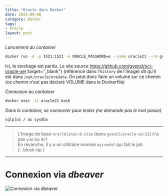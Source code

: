 ```yaml
---
title: "Oracle dans Docker"
date: 2023-09-08
category: Docker
tags:
- Oracle
layout: post
---
```


*Lancement du container*
```sh
docker run -d -p 1521:1521 -e ORACLE_PASSWORD=a --name oracle21 --rm gvenzl/oracle-xe:21
```
Ici, le stockage est perdu. Le site source <https://github.com/gvenzl/oci-oracle-xe>{:target="_blank"} (référencé dans l'`history` de l'image) dit qu'il est dans `/opt/oracle/oradata`. On peut donc faire un volume sur ce chemin (ce chemin n'est pas déclaré VOLUME dans le Dockerfile)

*Connexion au container*
```sh
docker exec -it oracle21 bash
```

*Dans le container, se connecter pour tester (ne demande pas le mot passe)*
```sh
sqlplus / as sysdba
```
--------------------------------------------------

> L'image de base `oraclelinux:8-slim` (dans `gvenzl/oracle-xe:21`) n'a pas `yum` ou `dnf`  
> En revanche, il y a un utilitaire nommé `microdnf` qui fait le job  
{: .block-tip }

------------------------------------------------------

Connexion via *dbeaver*
=======================

![Connexion via dbeaver]({{site.baseurl}}/assets/images/dbeaver-oracle-connect.png#center)
